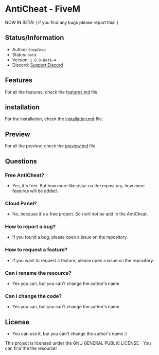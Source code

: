 # AntiCheat - FiveM
NOW IN BETÁ! ( if you find any bugs please report this! )

## Status/Information
- Author: `SnepCnep`
- Status: `betá`
- Version: `1.0.0-Betá-4`
- Discord: [Support Discord](https://discord.gg/Dz78Q2bnNt)

## Features
For all the features, check the [features.md](documention/features.md) file.

## installation
For the installation, check the [installation.md](documention/installation.md) file.

## Preview
For all the preview, check the [preview.md](documention/preview.md) file.

## Questions

### Free AntiCheat?
- Yes, it's free. But how more likes/star on the repository, how more features will be added.

### Cloud Panel?
- No, because it's a free project. So i will not be add in the AntiCheat.

### How to report a bug?
- If you found a bug, please open a issue on the repository.

### How to request a feature?
- If you want to request a feature, please open a issue on the repository.

### Can i rename the resource?
- Yes you can, but you can't change the author's name.

### Can i change the code?
- Yes you can, but you can't change the author's name.



## License
- You can use it, but you can't change the author's name :)

This project is licensed under the GNU GENERAL PUBLIC LICENSE - You can find the the resource!
